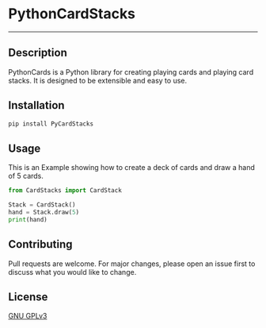 
# PythonCardStacks

---

## Description

PythonCards is a Python library for creating playing cards and playing card stacks. It is designed to be extensible and easy to use.

## Installation

```bash
pip install PyCardStacks
```

## Usage

This is an Example showing how to create a deck of cards and draw a hand of 5 cards.
```python
from CardStacks import CardStack

Stack = CardStack()
hand = Stack.draw(5)
print(hand)
```

## Contributing

Pull requests are welcome. For major changes, please open an issue first to discuss what you would like to change.

## License

[GNU GPLv3](https://choosealicense.com/licenses/gpl-3.0/)